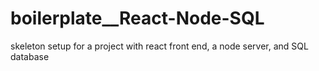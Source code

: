 # boilerplate__React-Node-SQL
skeleton setup for a project with react front end, a node server, and SQL database
